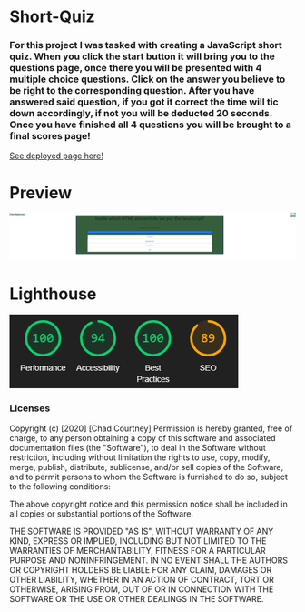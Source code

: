 # Short-Quiz


### For this project I was tasked with creating a JavaScript short quiz. When you click the start button it will bring you to the questions page, once there you will be presented with 4 multiple choice questions. Click on the answer you believe to be right to the corresponding question. After you have answered said question, if you got it correct the time will tic down accordingly, if not you will be deducted 20 seconds. Once you have finished all 4 questions you will be brought to a final scores page!

<a href="https://chadcourtney9.github.io/Short-Quiz/">See deployed page here!</a>

# Preview

![img of preview](https://github.com/chadcourtney9/Short-Quiz/blob/main/assets/images/Capture.PNG)

# Lighthouse

![img of lighthouse results](https://github.com/chadcourtney9/Short-Quiz/blob/main/assets/images/lighthouse.PNG)

### Licenses 

Copyright (c) [2020] [Chad Courtney]
Permission is hereby granted, free of charge, to any person obtaining a copy of this software and associated documentation files (the "Software"), to deal in the Software without restriction, including without limitation the rights to use, copy, modify, merge, publish, distribute, sublicense, and/or sell copies of the Software, and to permit persons to whom the Software is furnished to do so, subject to the following conditions:

The above copyright notice and this permission notice shall be included in all copies or substantial portions of the Software.

THE SOFTWARE IS PROVIDED "AS IS", WITHOUT WARRANTY OF ANY KIND, EXPRESS OR IMPLIED, INCLUDING BUT NOT LIMITED TO THE WARRANTIES OF MERCHANTABILITY, FITNESS FOR A PARTICULAR PURPOSE AND NONINFRINGEMENT. IN NO EVENT SHALL THE AUTHORS OR COPYRIGHT HOLDERS BE LIABLE FOR ANY CLAIM, DAMAGES OR OTHER LIABILITY, WHETHER IN AN ACTION OF CONTRACT, TORT OR OTHERWISE, ARISING FROM, OUT OF OR IN CONNECTION WITH THE SOFTWARE OR THE USE OR OTHER DEALINGS IN THE SOFTWARE.